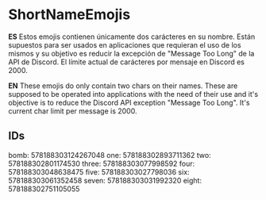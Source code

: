# ShortNameEmojis

**ES**
Estos emojis contienen únicamente dos carácteres en su nombre.
Están supuestos para ser usados en aplicaciones que requieran el uso de los mismos
y su objetivo es reducir la excepción de "Message Too Long" de la API de Discord.
El límite actual de carácteres por mensaje en Discord es 2000.

**EN**
These emojis do only contain two chars on their names.
These are supposed to be operated into applications with the need of their use and
it's objective is to reduce the Discord API exception "Message Too Long".
It's current char limit per message is 2000. 

## IDs

bomb: 578188303124267048
one: 578188302893711362
two: 578188302801174530
three: 578188303077998592
four: 578188303048638475
five: 578188303027798036
six: 578188303061352458
seven: 578188303031992320
eight: 578188302751105055

